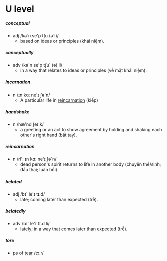 # U level
##### conceptual
- adj /kə\`n se'p tʃu (ə`l)/
  - based on ideas or principles (khái niệm).
##### conceptually
- adv /kə\`n se'p tʃu` (ə) li/
  - in a way that relates to ideas or principles (về mặt khái niệm).
##### incarnation
- n /ɪn kɑː ne'ɪ ʃə`n/
  - A particular life in [reincarnation](#reincarnation) (kiếp)
##### handshake
- n /hæ'nd ʃeɪ.k/
  - a greeting or an act to show agreement by holding and shaking each other's right hand (bắt tay).
##### reincarnation
- n /ri'ː ɪn kɑː ne'ɪ ʃə`n/
  - dead person's spirit returns to life in another body (chuyển thế/sinh; đầu thai; luân hồi).
##### belated
- adj /bɪ` le'ɪ tɪ.d/
    - late; coming later than expected (trễ).
##### belatedly
- adv /bɪ` le'ɪ tɪ.d li/
  - lately; in a way that comes later than expected (trễ).
##### tore
- ps of [tear](b.md#tear) /tɔːr/